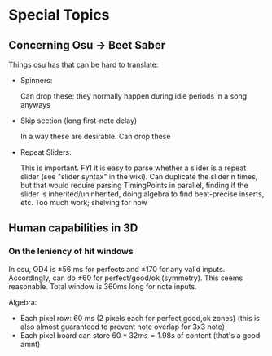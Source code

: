 # Special Topics

## Concerning Osu -> Beet Saber

Things osu has that can be hard to translate:

- Spinners:

    Can drop these: they normally happen during idle periods in a song anyways

- Skip section (long first-note delay)

    In a way these are desirable. Can drop these

- Repeat Sliders:

    This is important. FYI it is easy to parse whether a slider is a repeat slider (see "slider syntax" in the wiki). Can duplicate the slider n times, but that would require parsing TimingPoints in parallel, finding if the slider is inherited/uninherited, doing algebra to find beat-precise inserts, etc. Too much work; shelving for now

## Human capabilities in 3D

### On the leniency of hit windows

In osu, OD4 is $\pm 56$ ms for perfects and $\pm 170$ for any valid inputs. Accordingly, can do $\pm 60$ for perfect/good/ok (symmetry). This seems reasonable. Total window is $360$ms long for note inputs.

Algebra:

- Each pixel row: $60$ ms (2 pixels each for perfect,good,ok zones) (this is also almost guaranteed to prevent note overlap for 3x3 note)
- Each pixel board can store $60*32ms = 1.98s$ of content (that's a good amnt)
